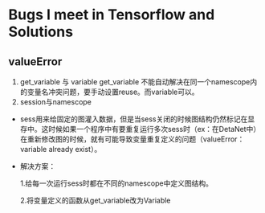 # Bugs I meet in Tensorflow and Solutions

## valueError
1. get_variable 与 variable
    get_variable 不能自动解决在同一个namescope内的变量名冲突问题，要手动设置reuse。而variable可以。
2. session与namescope
* sess用来给固定的图灌入数据，但是当sess关闭的时候图结构仍然标记在显存中。这时候如果一个程序中有要重复运行多次sess时（ex：在DetaNet中）在重新修改图的时候，就有可能导致变量重复定义的问题（valueError：variable already exist）。
* 解决方案：

  1.给每一次运行sess时都在不同的namescope中定义图结构。
  
  2.将变量定义的函数从get_variable改为Variable
